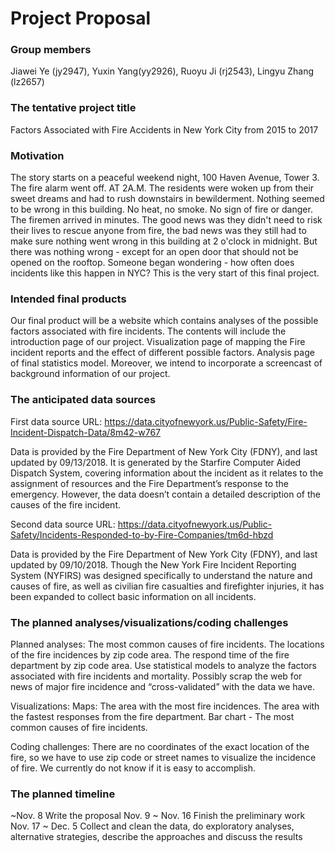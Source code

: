 Project Proposal
================

### Group members

Jiawei Ye (jy2947), Yuxin Yang(yy2926), Ruoyu Ji (rj2543), Lingyu Zhang (lz2657)

### The tentative project title

Factors Associated with Fire Accidents in New York City from 2015 to 2017

### Motivation

The story starts on a peaceful weekend night, 100 Haven Avenue, Tower 3.
The fire alarm went off. AT 2A.M.
The residents were woken up from their sweet dreams and had to rush downstairs in bewilderment. Nothing seemed to be wrong in this building. No heat, no smoke. No sign of fire or danger.
The firemen arrived in minutes. The good news was they didn't need to risk their lives to rescue anyone from fire, the bad news was they still had to make sure nothing went wrong in this building at 2 o'clock in midnight.
But there was nothing wrong - except for an open door that should not be opened on the rooftop.
Someone began wondering - how often does incidents like this happen in NYC?
This is the very start of this final project.

### Intended final products

Our final product will be a website which contains analyses of the possible factors associated with fire incidents. The contents will include the introduction page of our project. Visualization page of mapping the Fire incident reports and the effect of different possible factors. Analysis page of final statistics model. Moreover, we intend to incorporate a screencast of background information of our project.

### The anticipated data sources

First data source URL: <https://data.cityofnewyork.us/Public-Safety/Fire-Incident-Dispatch-Data/8m42-w767>

Data is provided by the Fire Department of New York City (FDNY), and last updated by 09/13/2018. It is generated by the Starfire Computer Aided Dispatch System, covering information about the incident as it relates to the assignment of resources and the Fire Department’s response to the emergency. However, the data doesn’t contain a detailed description of the causes of the fire incident.

Second data source URL: <https://data.cityofnewyork.us/Public-Safety/Incidents-Responded-to-by-Fire-Companies/tm6d-hbzd>

Data is provided by the Fire Department of New York City (FDNY), and last updated by 09/10/2018. Though the New York Fire Incident Reporting System (NYFIRS) was designed specifically to understand the nature and causes of fire, as well as civilian fire casualties and firefighter injuries, it has been expanded to collect basic information on all incidents.

### The planned analyses/visualizations/coding challenges

Planned analyses:
The most common causes of fire incidents.
The locations of the fire incidences by zip code area.
The respond time of the fire department by zip code area.
Use statistical models to analyze the factors associated with fire incidents and mortality.
Possibly scrap the web for news of major fire incidence and “cross-validated” with the data we have.

Visualizations:
Maps: The area with the most fire incidences. The area with the fastest responses from the fire department.
Bar chart - The most common causes of fire incidents.

Coding challenges:
There are no coordinates of the exact location of the fire, so we have to use zip code or street names to visualize the incidence of fire. We currently do not know if it is easy to accomplish.

### The planned timeline

~Nov. 8 Write the proposal
Nov. 9 ~ Nov. 16 Finish the preliminary work
Nov. 17 ~ Dec. 5 Collect and clean the data, do exploratory analyses, alternative strategies, describe the approaches and discuss the results
